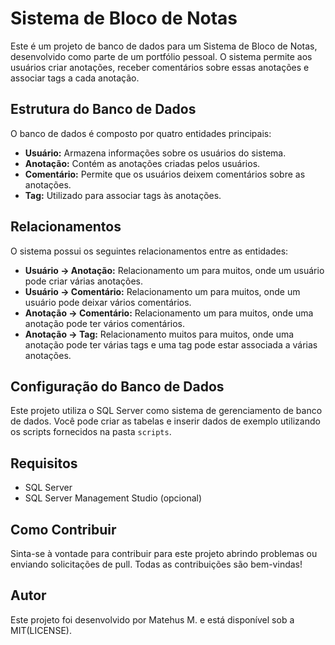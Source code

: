 # Sistema de Bloco de Notas

Este é um projeto de banco de dados para um Sistema de Bloco de Notas, desenvolvido como parte de um portfólio pessoal. O sistema permite aos usuários criar anotações, receber comentários sobre essas anotações e associar tags a cada anotação.

## Estrutura do Banco de Dados

O banco de dados é composto por quatro entidades principais:

- **Usuário:** Armazena informações sobre os usuários do sistema.
- **Anotação:** Contém as anotações criadas pelos usuários.
- **Comentário:** Permite que os usuários deixem comentários sobre as anotações.
- **Tag:** Utilizado para associar tags às anotações.

## Relacionamentos

O sistema possui os seguintes relacionamentos entre as entidades:

- **Usuário -> Anotação:** Relacionamento um para muitos, onde um usuário pode criar várias anotações.
- **Usuário -> Comentário:** Relacionamento um para muitos, onde um usuário pode deixar vários comentários.
- **Anotação -> Comentário:** Relacionamento um para muitos, onde uma anotação pode ter vários comentários.
- **Anotação -> Tag:** Relacionamento muitos para muitos, onde uma anotação pode ter várias tags e uma tag pode estar associada a várias anotações.

## Configuração do Banco de Dados

Este projeto utiliza o SQL Server como sistema de gerenciamento de banco de dados. Você pode criar as tabelas e inserir dados de exemplo utilizando os scripts fornecidos na pasta `scripts`.

## Requisitos

- SQL Server
- SQL Server Management Studio (opcional)

## Como Contribuir

Sinta-se à vontade para contribuir para este projeto abrindo problemas ou enviando solicitações de pull. Todas as contribuições são bem-vindas!

## Autor

Este projeto foi desenvolvido por Matehus M. e está disponível sob a MIT(LICENSE).